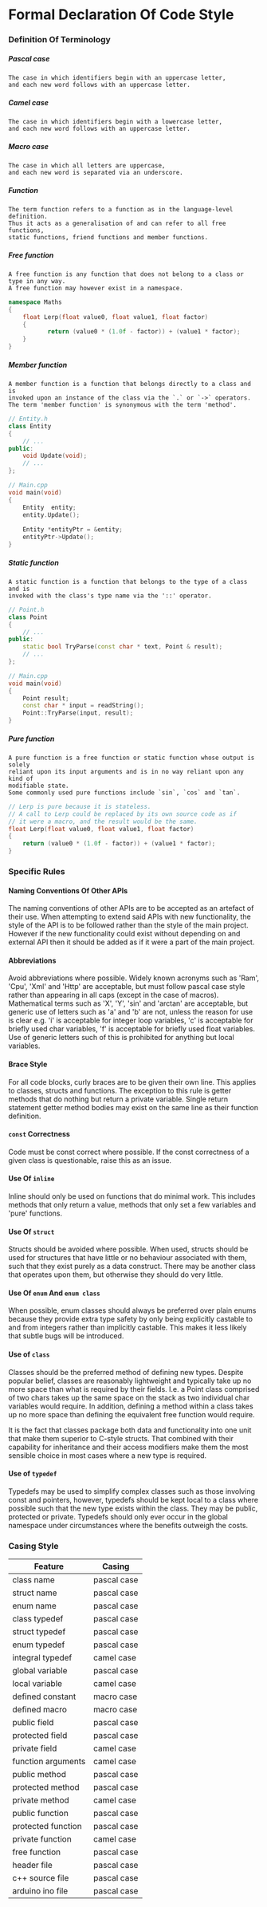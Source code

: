 # Formal Declaration Of Code Style

### Definition Of Terminology

##### Pascal case
	The case in which identifiers begin with an uppercase letter,
	and each new word follows with an uppercase letter.
	
##### Camel case
	The case in which identifiers begin with a lowercase letter,
	and each new word follows with an uppercase letter.
	
##### Macro case
	The case in which all letters are uppercase,
	and each new word is separated via an underscore.
	
##### Function
	The term function refers to a function as in the language-level definition.
	Thus it acts as a generalisation of and can refer to all free functions,
	static functions, friend functions and member functions.
	
##### Free function
	A free function is any function that does not belong to a class or type in any way.
	A free function may however exist in a namespace.
```C++
namespace Maths
{
	float Lerp(float value0, float value1, float factor)
	{
           return (value0 * (1.0f - factor)) + (value1 * factor);
	}
}
```
	
##### Member function
	A member function is a function that belongs directly to a class and is
	invoked	upon an instance of the class via the `.` or `->` operators.
	The term 'member function' is synonymous with the term 'method'.
	
```C++
// Entity.h
class Entity
{
	// ...
public:
	void Update(void);
	// ...
};

// Main.cpp
void main(void)
{
	Entity  entity;
	entity.Update();
	
	Entity *entityPtr = &entity;
	entityPtr->Update();
}
```
	
##### Static function
	A static function is a function that belongs to the type of a class and is
	invoked with the class's type name via the '::' operator.
	
```C++
// Point.h
class Point
{
	// ...
public:
	static bool TryParse(const char * text, Point & result);
	// ...
};

// Main.cpp
void main(void)
{
	Point result;
	const char * input = readString();
	Point::TryParse(input, result);
}
```
	
##### Pure function
	A pure function is a free function or static function whose output is solely
	reliant upon its input arguments and is in no way reliant upon any kind of
	modifiable state.
	Some commonly used pure functions include `sin`, `cos` and `tan`.
	
```C++
// Lerp is pure because it is stateless.
// A call to Lerp could be replaced by its own source code as if
// it were a macro, and the result would be the same.
float Lerp(float value0, float value1, float factor)
{
	return (value0 * (1.0f - factor)) + (value1 * factor);
}
```

### Specific Rules

#### Naming Conventions Of Other APIs

The naming conventions of other APIs are to be accepted as an artefact of their use.
When attempting to extend said APIs with new functionality,
the style of the API is to be followed rather than the style of the main project.
However if the new functionality could exist without depending on and external API
then it should be added as if it were a part of the main project.

#### Abbreviations

Avoid abbreviations where possible.
Widely known acronyms such as 'Ram', 'Cpu', 'Xml' and 'Http' are acceptable,
but must follow pascal case style rather than appearing in all caps
(except in the case of macros).
Mathematical terms such as 'X', 'Y', 'sin' and 'arctan' are acceptable,
but generic use of letters such as 'a' and 'b' are not,
unless the reason for use is clear
e.g. 'i' is acceptable for integer loop variables,
'c' is acceptable for briefly used char variables,
'f' is acceptable for briefly used float variables.
Use of generic letters such of this is prohibited for anything but local variables.

#### Brace Style

For all code blocks, curly braces are to be given their own line.
This applies to classes, structs and functions.
The exception to this rule is getter methods that do nothing but return a private variable.
Single return statement getter method bodies may exist on the same line as their function definition.

#### `const` Correctness

Code must be const correct where possible.
If the const correctness of a given class is questionable,
raise this as an issue.

#### Use Of `inline`

Inline should only be used on functions that do minimal work.
This includes methods that only return a value,
methods that only set a few variables and 'pure' functions.

#### Use Of `struct`

Structs should be avoided where possible.
When used, structs should be used for structures that have little or no
behaviour associated with them, such that they exist purely as a data construct.
There may be another class that operates upon them,
but otherwise they should do very little.

#### Use Of `enum` And `enum class`

When possible, enum classes should always be preferred over plain enums because they provide
extra type safety by only being explicitly castable to and from integers rather than implicitly castable.
This makes it less likely that subtle bugs will be introduced.

#### Use of `class`

Classes should be the preferred method of defining new types.
Despite popular belief, classes are reasonably lightweight and typically take up no more space than
what is required by their fields. I.e. a Point class comprised of two chars takes up the same space
on the stack as two individual char variables would require.
In addition, defining a method within a class takes up no more space than defining the equivalent
free function would require.

It is the fact that classes package both data and functionality into one unit that make them superior to
C-style structs. That combined with their capability for inheritance and their access modifiers make them
the most sensible choice in most cases where a new type is required.

#### Use of `typedef`

Typedefs may be used to simplify complex classes such as those involving const and pointers, however,
typedefs should be kept local to a class where possible such that the new type exists within the class.
They may be public, protected or private.
Typedefs should only ever occur in the global namespace under circumstances where the benefits outweigh the costs.
	
### Casing Style

| Feature            | Casing      |
|--------------------|-------------|
| class name         | pascal case |
| struct name        | pascal case |
| enum name          | pascal case |
| class typedef      | pascal case |
| struct typedef     | pascal case |
| enum typedef       | pascal case |
| integral typedef   | camel case  |
| global variable    | pascal case |
| local variable     | camel case  |
| defined constant   | macro case  |
| defined macro      | macro case  |
| public field       | pascal case |
| protected field    | pascal case |
| private field      | camel case  |
| function arguments | camel case  |
| public method      | pascal case |
| protected method   | pascal case |
| private method     | camel case  |
| public function    | pascal case |
| protected function | pascal case |
| private function   | camel case  |
| free function      | pascal case |
| header file        | pascal case |
| c++ source file    | pascal case |
| arduino ino file   | pascal case |
